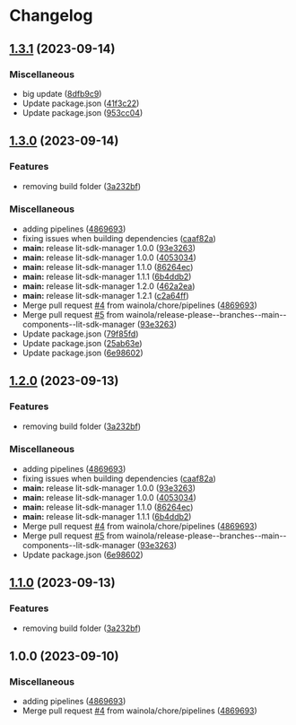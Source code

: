 # Changelog

## [1.3.1](https://github.com/wainola/widget-lit/compare/lit-sdk-manager-v1.3.0...lit-sdk-manager-v1.3.1) (2023-09-14)


### Miscellaneous

* big update ([8dfb9c9](https://github.com/wainola/widget-lit/commit/8dfb9c9768d43944b3a3b254b223db3319280c33))
* Update package.json ([41f3c22](https://github.com/wainola/widget-lit/commit/41f3c22818d2be16394cb2692b5e49c9f69915b5))
* Update package.json ([953cc04](https://github.com/wainola/widget-lit/commit/953cc049620d39bb2b423290d5674d1b127eab4f))

## [1.3.0](https://github.com/wainola/widget-lit/compare/lit-sdk-manager-v1.2.1...lit-sdk-manager-v1.3.0) (2023-09-14)


### Features

* removing build folder ([3a232bf](https://github.com/wainola/widget-lit/commit/3a232bf24003dfbec4fc9762ee9b2e04a1ff22db))


### Miscellaneous

* adding pipelines ([4869693](https://github.com/wainola/widget-lit/commit/4869693eaee67f5c67956f5560a33fb9be783a84))
* fixing issues when building dependencies ([caaf82a](https://github.com/wainola/widget-lit/commit/caaf82aa6b97052a329040ff6509bc1ebef676b7))
* **main:** release lit-sdk-manager 1.0.0 ([93e3263](https://github.com/wainola/widget-lit/commit/93e32633449ebad4601c49878597de036e57da21))
* **main:** release lit-sdk-manager 1.0.0 ([4053034](https://github.com/wainola/widget-lit/commit/40530347458e0c263bddce4a2dd4d988690533eb))
* **main:** release lit-sdk-manager 1.1.0 ([86264ec](https://github.com/wainola/widget-lit/commit/86264ecaba479f8238b8f5d9e3ffc04a01423f5a))
* **main:** release lit-sdk-manager 1.1.1 ([6b4ddb2](https://github.com/wainola/widget-lit/commit/6b4ddb2cda72036eaf1dcd497f0beeb9c6a4257f))
* **main:** release lit-sdk-manager 1.2.0 ([462a2ea](https://github.com/wainola/widget-lit/commit/462a2ea15a8609066749e4f7637681cc626c5c1c))
* **main:** release lit-sdk-manager 1.2.1 ([c2a64ff](https://github.com/wainola/widget-lit/commit/c2a64ff58f178eadd0caa085ca85fa7e3b5005f9))
* Merge pull request [#4](https://github.com/wainola/widget-lit/issues/4) from wainola/chore/pipelines ([4869693](https://github.com/wainola/widget-lit/commit/4869693eaee67f5c67956f5560a33fb9be783a84))
* Merge pull request [#5](https://github.com/wainola/widget-lit/issues/5) from wainola/release-please--branches--main--components--lit-sdk-manager ([93e3263](https://github.com/wainola/widget-lit/commit/93e32633449ebad4601c49878597de036e57da21))
* Update package.json ([79f85fd](https://github.com/wainola/widget-lit/commit/79f85fd14f4f861b381e8cf45f7d74cf0af12ffd))
* Update package.json ([25ab63e](https://github.com/wainola/widget-lit/commit/25ab63edc4c2478c250b05024fedf2540106ff42))
* Update package.json ([6e98602](https://github.com/wainola/widget-lit/commit/6e9860280f6bb9b69fdbdbcd2e5940fabdadd050))

## [1.2.0](https://github.com/wainola/widget-lit/compare/lit-sdk-manager-v1.1.1...lit-sdk-manager-v1.2.0) (2023-09-13)


### Features

* removing build folder ([3a232bf](https://github.com/wainola/widget-lit/commit/3a232bf24003dfbec4fc9762ee9b2e04a1ff22db))


### Miscellaneous

* adding pipelines ([4869693](https://github.com/wainola/widget-lit/commit/4869693eaee67f5c67956f5560a33fb9be783a84))
* fixing issues when building dependencies ([caaf82a](https://github.com/wainola/widget-lit/commit/caaf82aa6b97052a329040ff6509bc1ebef676b7))
* **main:** release lit-sdk-manager 1.0.0 ([93e3263](https://github.com/wainola/widget-lit/commit/93e32633449ebad4601c49878597de036e57da21))
* **main:** release lit-sdk-manager 1.0.0 ([4053034](https://github.com/wainola/widget-lit/commit/40530347458e0c263bddce4a2dd4d988690533eb))
* **main:** release lit-sdk-manager 1.1.0 ([86264ec](https://github.com/wainola/widget-lit/commit/86264ecaba479f8238b8f5d9e3ffc04a01423f5a))
* **main:** release lit-sdk-manager 1.1.1 ([6b4ddb2](https://github.com/wainola/widget-lit/commit/6b4ddb2cda72036eaf1dcd497f0beeb9c6a4257f))
* Merge pull request [#4](https://github.com/wainola/widget-lit/issues/4) from wainola/chore/pipelines ([4869693](https://github.com/wainola/widget-lit/commit/4869693eaee67f5c67956f5560a33fb9be783a84))
* Merge pull request [#5](https://github.com/wainola/widget-lit/issues/5) from wainola/release-please--branches--main--components--lit-sdk-manager ([93e3263](https://github.com/wainola/widget-lit/commit/93e32633449ebad4601c49878597de036e57da21))
* Update package.json ([6e98602](https://github.com/wainola/widget-lit/commit/6e9860280f6bb9b69fdbdbcd2e5940fabdadd050))

## [1.1.0](https://github.com/wainola/widget-lit/compare/lit-sdk-manager-v1.0.0...lit-sdk-manager-v1.1.0) (2023-09-13)


### Features

* removing build folder ([3a232bf](https://github.com/wainola/widget-lit/commit/3a232bf24003dfbec4fc9762ee9b2e04a1ff22db))

## 1.0.0 (2023-09-10)


### Miscellaneous

* adding pipelines ([4869693](https://github.com/wainola/widget-lit/commit/4869693eaee67f5c67956f5560a33fb9be783a84))
* Merge pull request [#4](https://github.com/wainola/widget-lit/issues/4) from wainola/chore/pipelines ([4869693](https://github.com/wainola/widget-lit/commit/4869693eaee67f5c67956f5560a33fb9be783a84))
